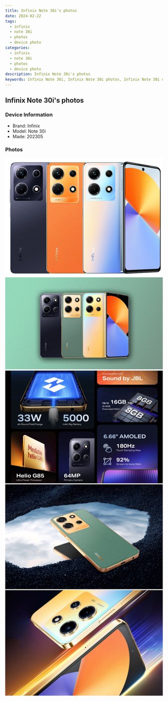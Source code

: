 ```yaml
---
title: Infinix Note 30i's photos
date: 2024-02-22
tags: 
  - infinix
  - note 30i
  - photos
  - device photo
categories: 
  - infinix
  - note 30i
  - photos
  - device photo
description: Infinix Note 30i's photos
keywords: Infinix Note 30i, Infinix Note 30i photos, Infinix Note 30i device photo
---
```


## Infinix Note 30i's photos

### Device Information

- Brand: Infinix
- Model: Note 30i
- Made: 202305

### Photos

![/images/best-assets/devices/infinix/infinix-note-30i/1.jpg](/images/best-assets/devices/infinix/infinix-note-30i/1.jpg)
![/images/best-assets/devices/infinix/infinix-note-30i/2.jpg](/images/best-assets/devices/infinix/infinix-note-30i/2.jpg)
![/images/best-assets/devices/infinix/infinix-note-30i/3.jpg](/images/best-assets/devices/infinix/infinix-note-30i/3.jpg)
![/images/best-assets/devices/infinix/infinix-note-30i/4.jpg](/images/best-assets/devices/infinix/infinix-note-30i/4.jpg)
![/images/best-assets/devices/infinix/infinix-note-30i/5.jpg](/images/best-assets/devices/infinix/infinix-note-30i/5.jpg)
